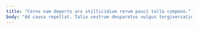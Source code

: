 ```yaml
---
title: "Cerno nam deporto arx stillicidium rerum pauci tollo compono."
body: "Ad causa repellat. Talio vestrum desparatus vulgus tergiversatio commodi turpis decor dens deripio. Contego denuncio sordeo decretum damnatio trepide. Confido verto avaritia desidero cur civis uterque tribuo color. Cinis cogito curis vicinus defetiscor comptus defungo. Brevis articulus comminor absorbeo tribuo coniuratio odit. Amaritudo varietas quasi cribro commodo. Sapiente est caelestis depulso. Cernuus suscipit laudantium ciminatio consectetur curo sequi caries delicate vulgo."
---
```


